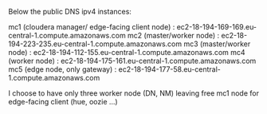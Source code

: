 Below the public DNS ipv4 instances:

mc1 (cloudera manager/ edge-facing client node)	: ec2-18-194-169-169.eu-central-1.compute.amazonaws.com
mc2 (master/worker node)						: ec2-18-194-223-235.eu-central-1.compute.amazonaws.com
mc3 (master/worker node)						: ec2-18-194-112-155.eu-central-1.compute.amazonaws.com
mc4 (worker node)								: ec2-18-194-175-161.eu-central-1.compute.amazonaws.com
mc5 (edge node, only gateway)					: ec2-18-194-177-58.eu-central-1.compute.amazonaws.com

I choose to have only three worker node (DN, NM) leaving free mc1 node for edge-facing client (hue, oozie ...)
